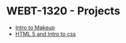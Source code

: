 # WEBT-1320 - Projects

<ul>
   <li><a href="intro_to_html/Indexs.html" target="_blank">Intro to Makeup</a></li>
   <li><a href="html5_intro_css\Indexs.html" target="_blank">HTML 5 and Intro to css</a></li>
</ul>